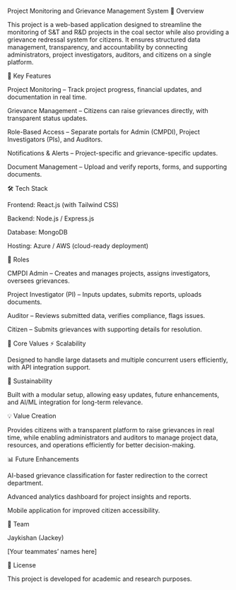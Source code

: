Project Monitoring and Grievance Management System
📌 Overview

This project is a web-based application designed to streamline the monitoring of S&T and R&D projects in the coal sector while also providing a grievance redressal system for citizens. It ensures structured data management, transparency, and accountability by connecting administrators, project investigators, auditors, and citizens on a single platform.

🚀 Key Features

Project Monitoring – Track project progress, financial updates, and documentation in real time.

Grievance Management – Citizens can raise grievances directly, with transparent status updates.

Role-Based Access – Separate portals for Admin (CMPDI), Project Investigators (PIs), and Auditors.

Notifications & Alerts – Project-specific and grievance-specific updates.

Document Management – Upload and verify reports, forms, and supporting documents.

🛠️ Tech Stack

Frontend: React.js (with Tailwind CSS)

Backend: Node.js / Express.js

Database: MongoDB

Hosting: Azure / AWS (cloud-ready deployment)

📂 Roles

CMPDI Admin – Creates and manages projects, assigns investigators, oversees grievances.

Project Investigator (PI) – Inputs updates, submits reports, uploads documents.

Auditor – Reviews submitted data, verifies compliance, flags issues.

Citizen – Submits grievances with supporting details for resolution.

🔑 Core Values
⚡ Scalability

Designed to handle large datasets and multiple concurrent users efficiently, with API integration support.

🌱 Sustainability

Built with a modular setup, allowing easy updates, future enhancements, and AI/ML integration for long-term relevance.

💡 Value Creation

Provides citizens with a transparent platform to raise grievances in real time, while enabling administrators and auditors to manage project data, resources, and operations efficiently for better decision-making.

📊 Future Enhancements

AI-based grievance classification for faster redirection to the correct department.

Advanced analytics dashboard for project insights and reports.

Mobile application for improved citizen accessibility.

👥 Team

Jaykishan (Jackey)

[Your teammates’ names here]

📜 License

This project is developed for academic and research purposes.
